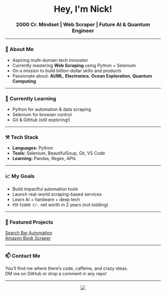 <h1 align="center">Hey, I'm Nick!</h1>
<h3 align="center">2000 Cr. Mindset | Web Scraper | Future AI & Quantum Engineer</h3>

---

### 🚀 About Me
- Aspiring multi-domain tech innovator
- Currently mastering **Web Scraping** using Python + Selenium
- On a mission to build billion-dollar skills and products  
- Passionate about: **AI/ML**, **Electronics**, **Ocean Exploration**, **Quantum Computing**

---

### 🧠 Currently Learning
- Python for automation & data scraping
- Selenium for browser control
- Git & GitHub (still exploring!)

---

### ⚒️ Tech Stack
- **Languages:** Python
- **Tools:** Selenium, BeautifulSoup, Git, VS Code
- **Learning:** Pandas, Regex, APIs

---

### 📈 My Goals
- Build impactful automation tools
- Launch real-world scraping-based services
- Learn AI + hardware + deep tech
- Hit `₹2000 Cr.` net worth in 2 years (not kidding)

---

### 📌 Featured Projects
[Search Bar Automation](https://github.com/nick28python/search_bar_automation)  
[Amazon Book Scraper](https://github.com/nick28python/amazon_book_scraper)

---

### 📫 Contact Me
You’ll find me where there’s code, caffeine, and crazy ideas.  
DM me on GitHub or drop a comment in any repo!

---

<div align="center">
  <img src="https://github-readme-stats.vercel.app/api?username=nick28python&show_icons=true&theme=radical" />
</div>
